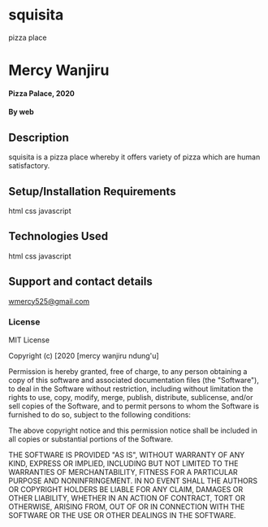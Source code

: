 # squisita
pizza place
# Mercy Wanjiru
#### Pizza Palace, 2020
#### By web

## Description
squisita is a pizza place whereby it offers variety of pizza which are human satisfactory. 
## Setup/Installation Requirements
html
css
javascript
## Technologies Used
html
css
javascript
## Support and contact details
wmercy525@gmail.com
### License
MIT License

Copyright (c) [2020 [mercy wanjiru ndung'u]

Permission is hereby granted, free of charge, to any person obtaining a copy
of this software and associated documentation files (the "Software"), to deal
in the Software without restriction, including without limitation the rights
to use, copy, modify, merge, publish, distribute, sublicense, and/or sell
copies of the Software, and to permit persons to whom the Software is
furnished to do so, subject to the following conditions:

The above copyright notice and this permission notice shall be included in all
copies or substantial portions of the Software.

THE SOFTWARE IS PROVIDED "AS IS", WITHOUT WARRANTY OF ANY KIND, EXPRESS OR
IMPLIED, INCLUDING BUT NOT LIMITED TO THE WARRANTIES OF MERCHANTABILITY,
FITNESS FOR A PARTICULAR PURPOSE AND NONINFRINGEMENT. IN NO EVENT SHALL THE
AUTHORS OR COPYRIGHT HOLDERS BE LIABLE FOR ANY CLAIM, DAMAGES OR OTHER
LIABILITY, WHETHER IN AN ACTION OF CONTRACT, TORT OR OTHERWISE, ARISING FROM,
OUT OF OR IN CONNECTION WITH THE SOFTWARE OR THE USE OR OTHER DEALINGS IN THE
SOFTWARE.
  
